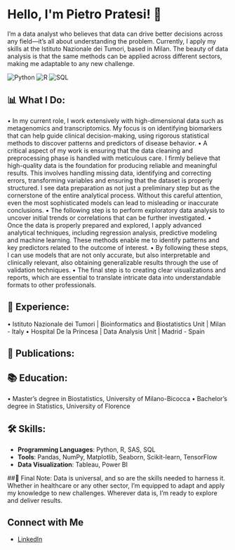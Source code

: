 # Hello, I'm Pietro Pratesi! 👋
I’m a data analyst who believes that data can drive better decisions across any field—it’s all about understanding the problem. Currently, I apply my skills at the Istituto Nazionale dei Tumori, based in Milan. The beauty of data analysis is that the same methods can be applied across different sectors, making me adaptable to any new challenge.

![Python](https://img.shields.io/badge/Python-3776AB?style=for-the-badge&logo=python&logoColor=white)
![R](https://img.shields.io/badge/R-276DC3?style=for-the-badge&logo=r&logoColor=white)
![SQL](https://img.shields.io/badge/SQL-4479A1?style=for-the-badge&logo=postgresql&logoColor=white)

## 📊 What I Do:  
•	In my current role, I work extensively with high-dimensional data such as metagenomics and transcriptomics. My focus is on identifying biomarkers that can help guide clinical decision-making, using rigorous statistical methods to discover patterns and predictors of disease behavior.
•	A critical aspect of my work is ensuring that the data cleaning and preprocessing phase is handled with meticulous care. I firmly believe that high-quality data is the foundation for producing reliable and meaningful results. This involves handling missing data, identifying and correcting errors, transforming variables and ensuring that the dataset is properly structured. I see data preparation as not just a preliminary step but as the cornerstone of the entire analytical process. Without this careful attention, even the most sophisticated models can lead to misleading or inaccurate conclusions. 
•	The following step is to perform exploratory data analysis to uncover initial trends or correlations that can be further investigated. 
•	Once the data is properly prepared and explored, I apply advanced analytical techniques, including regression analysis, predictive modeling and machine learning. These methods enable me to identify patterns and key predictors related to the outcome of interest.
•	By following these steps, I can use models that are not only accurate, but also interpretable and clinically relevant, also obtaining generalizable results through the use of validation techniques.
•	The final step is to creating clear visualizations and reports, which are essential to translate intricate data into understandable formats to other professionals. 

## 📍 Experience:
•	Istituto Nazionale dei Tumori | Bioinformatics and Biostatistics Unit	| Milan - Italy
•	Hospital De la Princesa | Data Analysis Unit | Madrid - Spain

## 🔭 Publications:

## 📚 Education:
•	Master’s degree in Biostatistics, University of Milano-Bicocca
•	Bachelor’s degree in Statistics, University of Florence 

## 🛠️ Skills:
- **Programming Languages**: Python, R, SAS, SQL
- **Tools**: Pandas, NumPy, Matplotlib, Seaborn, Scikit-learn, TensorFlow
- **Data Visualization**: Tableau, Power BI

##🌟 Final Note: 
Data is universal, and so are the skills needed to harness it. Whether in healthcare or any other sector, I’m equipped to adapt and apply my knowledge to new challenges. Wherever data is, I’m ready to explore and deliver results.

## Connect with Me
- [LinkedIn](linkedin.com/in/pietro-pratesi-33b0a1185)

